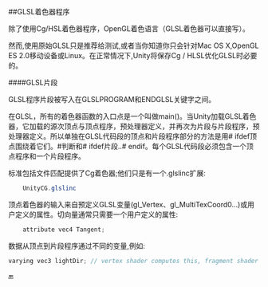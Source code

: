 ##GLSL着色器程序

除了使用Cg/HSL着色器程序，OpenGL着色语言（GLSL着色器可以直接写）。

然而,使用原始GLSL只是推荐给测试,或者当你知道你只会针对Mac OS X,OpenGL ES 2.0移动设备或Linux。在正常情况下,Unity将保存Cg / HLSL优化GLSL时必要的。

####GLSL片段

GLSL程序片段被写入在GLSLPROGRAM和ENDGLSL关键字之间。

在GLSL，所有的着色器函数的入口点是一个叫做main()。当Unity加载GLSL着色器，它加载的源次顶点与顶点程序，预处理器定义，并再次为片段与片段程序，预处理器定义。所以单独在GLSL代码段的顶点和片段程序部分的方法是用# ifdef顶点围绕着它们。#判断和# ifdef片段..# endif。每个GLSL代码段必须包含一个顶点程序和一个片段程序。

标准包括文件匹配提供了Cg着色器;他们只是有一个.glslinc扩展:

```csharp
    UnityCG.glslinc
```

顶点着色器的输入来自预定义GLSL变量(gl_Vertex、gl_MultiTexCoord0…)或用户定义的属性。切向量通常只需要一个用户定义的属性:

```csharp
    attribute vec4 Tangent;
```

数据从顶点到片段程序通过不同的变量,例如:

```csharp
varying vec3 lightDir; // vertex shader computes this, fragment shader uses this
```


🔚
